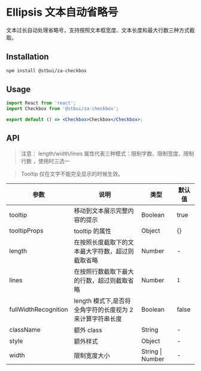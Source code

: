 # Ellipsis 文本自动省略号

文本过长自动处理省略号，支持按照文本框宽度、文本长度和最大行数三种方式截取。

## Installation

```sh
npm install @stbui/za-checkbox
```

## Usage

```jsx
import React from 'react';
import Checkbox from '@stbui/za-checkbox';

export default () => <Checkbox>Checkbox</Checkbox>;
```

## API

> 注意： length/width/lines 属性代表三种模式：限制字数、限制宽度、限制行数 ，使用时三选一

> Tooltip 仅在文字不能完全显示的时候生效。

| 参数                 | 说明                                                      | 类型             | 默认值 |
| -------------------- | --------------------------------------------------------- | ---------------- | ------ |
| tooltip              | 移动到文本展示完整内容的提示                              | Boolean          | true   |
| tooltipProps         | tooltip 的属性                                            | Object           | {}     |
| length               | 在按照长度截取下的文本最大字符数，超过则截取省略          | Number           | -      |
| lines                | 在按照行数截取下最大的行数，超过则截取省略                | Number           | `1`    |
| fullWidthRecognition | length 模式下,是否将全角字符的长度视为 2 来计算字符串长度 | Boolean          | false  |
| className            | 额外 class                                                | String           | -      |
| style                | 额外样式                                                  | Object           | -      |
| width                | 限制宽度大小                                              | String \| Number | -      |
